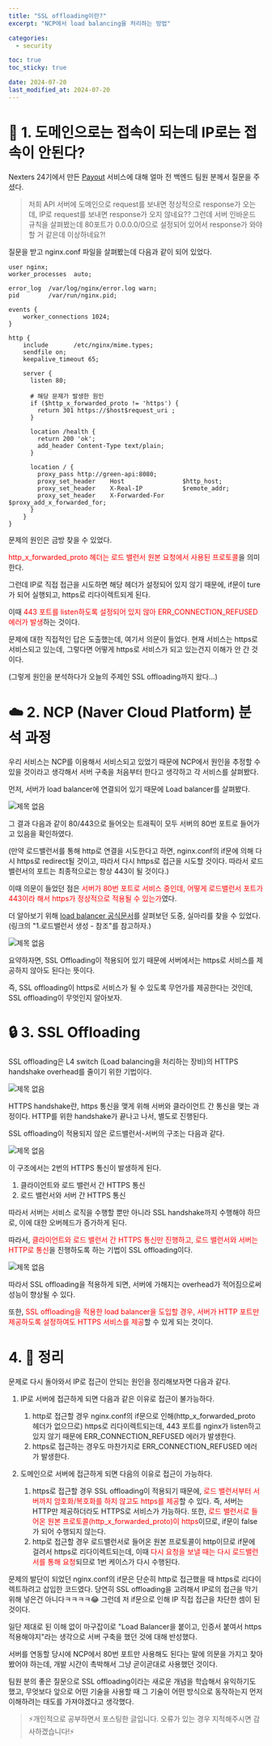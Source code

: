 ```yaml
---
title: "SSL offloading이란?"
excerpt: "NCP에서 load balancing을 처리하는 방법"

categories:
  - security

toc: true
toc_sticky: true

date: 2024-07-20
last_modified_at: 2024-07-20
---
```


# 🤔 1. 도메인으로는 접속이 되는데 IP로는 접속이 안된다?

Nexters 24기에서 만든 [Payout](https://pay-out.us) 서비스에 대해 얼마 전 백엔드 팀원 분께서 질문을 주셨다.

> 저희 API 서버에 도메인으로 request를 보내면 정상적으로 response가 오는데, IP로 request를 보내면 response가 오지 않네요?? 그런데 서버 인바운드 규칙을 살펴봤는데 80포트가 0.0.0.0/0으로 설정되어 있어서 response가 와야할 거 같은데 이상하네요?!

질문을 받고 nginx.conf 파일을 살펴봤는데 다음과 같이 되어 있었다.

```nginx
user nginx;
worker_processes  auto;

error_log  /var/log/nginx/error.log warn;
pid        /var/run/nginx.pid;

events {
    worker_connections 1024;
}

http {
    include       /etc/nginx/mime.types;
    sendfile on;
    keepalive_timeout 65;

    server {
      listen 80;

      # 해당 문제가 발생한 원인
      if ($http_x_forwarded_proto != 'https') {
        return 301 https://$host$request_uri ;
      }

      location /health {
        return 200 'ok';
        add_header Content-Type text/plain;
      }

      location / {
        proxy_pass http://green-api:8080;
        proxy_set_header    Host                $http_host;
        proxy_set_header    X-Real-IP           $remote_addr;
        proxy_set_header    X-Forwarded-For     $proxy_add_x_forwarded_for;
      }
    }
}
```

문제의 원인은 금방 찾을 수 있었다.

<span style='color: red'>http_x_forwarded_proto 헤더는 로드 밸런서 원본 요청에서 사용된 프로토콜</span>을 의미한다.

그런데 IP로 직접 접근을 시도하면 해당 헤더가 설정되어 있지 않기 때문에, if문이 ture가 되어 실행되고, https로 리다이렉트되게 된다.

이때 <span style='color: red'>443 포트를 listen하도록 설정되어 있지 않아 ERR_CONNECTION_REFUSED 에러가 발생</span>하는 것이다.

문제에 대한 직접적인 답은 도출했는데, 여기서 의문이 들었다. 현재 서비스는 https로 서비스되고 있는데, 그렇다면 어떻게 https로 서비스가 되고 있는건지 이해가 안 간 것이다.

(그렇게 원인을 분석하다가 오늘의 주제인 SSL offloading까지 왔다...)

# ☁️ 2. NCP (Naver Cloud Platform) 분석 과정

우리 서비스는 NCP를 이용해서 서비스되고 있었기 때문에 NCP에서 원인을 추정할 수 있을 것이라고 생각해서 서버 구축을 처음부터 한다고 생각하고 각 서비스를 살펴봤다.

먼저, 서버가 load balancer에 연결되어 있기 때문에 Load balancer를 살펴봤다.

![제목 없음](https://github.com/user-attachments/assets/28672d91-bab5-4606-8783-b10bb7d31e69)

그 결과 다음과 같이 80/443으로 들어오는 트래픽이 모두 서버의 80번 포트로 들어가고 있음을 확인하였다.

(만약 로드밸런서를 통해 http로 연결을 시도한다고 하면, nginx.conf의 if문에 의해 다시 https로 redirect될 것이고, 따라서 다시 https로 접근을 시도할 것이다. 따라서 로드 밸런서의 포트는 최종적으로는 항상 443이 될 것이다.)

이때 의문이 들었던 점은 <span style='color: red'>서버가 80번 포트로 서비스 중인데, 어떻게 로드밸런서 포트가 443이라 해서 https가 정상적으로 적용될 수 있는가</span>였다.

더 알아보기 위해 [load balancer 공식문서](https://guide.ncloud-docs.com/docs/loadbalancer-classiclb-classic#1-%EB%A1%9C%EB%93%9C%EB%B0%B8%EB%9F%B0%EC%84%9C-%EC%83%9D%EC%84%B1)를 살펴보던 도중, 실마리를 찾을 수 있었다. (링크의 "1.로드밸런서 생성 - 참조"를 참고하자.)

![제목 없음](https://github.com/user-attachments/assets/9a5a54a5-6192-40b8-90fa-7b91de3eefed)

요약하자면, SSL Offloading이 적용되어 있기 때문에 서버에서는 https로 서비스를 제공하지 않아도 된다는 뜻이다.

즉, SSL offloading이 https로 서비스가 될 수 있도록 무언가를 제공한다는 것인데, SSL offloading이 무엇인지 알아보자.

# 🔒 3. SSL Offloading

SSL offloading은 L4 switch (Load balancing을 처리하는 장비)의 HTTPS handshake overhead를 줄이기 위한 기법이다.

![제목 없음](https://github.com/user-attachments/assets/b3deb091-d432-440b-a115-243643ac2993)

HTTPS handshake란, https 통신을 맺게 위해 서버와 클라이언트 간 통신을 맺는 과정이다. HTTP를 위한 handshake가 끝나고 나서, 별도로 진행된다.

SSL offloading이 적용되지 않은 로드밸런서-서버의 구조는 다음과 같다.

![제목 없음](https://github.com/user-attachments/assets/1d4191c3-867e-4cc5-bd97-dbccdb5a9bfa)

이 구조에서는 2번의 HTTPS 통신이 발생하게 된다.

1. 클라이언트와 로드 밸런서 간 HTTPS 통신
2. 로드 밸런서와 서버 간 HTTPS 통신

따라서 서버는 서비스 로직을 수행할 뿐만 아니라 SSL handshake까지 수행해야 하므로, 이에 대한 오버헤드가 증가하게 된다.

따라서, <span style='color: red'>클라이언트와 로드 밸런서 간 HTTPS 통신만 진행하고, 로드 밸런서와 서버는 HTTP로 통신</span>을 진행하도록 하는 기법이 SSL offloading이다.

![제목 없음](https://github.com/user-attachments/assets/4c65a6fd-bfc7-4685-98e6-f20b51b2b2a3)

따라서 SSL offloading을 적용하게 되면, 서버에 가해지는 overhead가 적어짐으로써 성능이 향상될 수 있다.

또한, <span style='color: red'>SSL offloading을 적용한 load balancer을 도입할 경우, 서버가 HTTP 포트만 제공하도록 설정하여도 HTTPS 서비스를 제공</span>할 수 있게 되는 것이다.

# 4. 👀 정리

문제로 다시 돌아와서 IP로 접근이 안되는 원인을 정리해보자면 다음과 같다.

1. IP로 서버에 접근하게 되면 다음과 같은 이유로 접근이 불가능하다.

   1. http로 접근할 경우 nginx.conf의 if문으로 인해(http_x_forwarded_proto 헤더가 없으므로) https로 리다이렉트되는데, 443 포트를 nginx가 listen하고 있지 않기 때문에 ERR_CONNECTION_REFUSED 에러가 발생한다.
   2. https로 접근하는 경우도 마찬가지로 ERR_CONNECTION_REFUSED 에러가 발생한다.

2. 도메인으로 서버에 접근하게 되면 다음의 이유로 접근이 가능하다.

   1. https로 접근할 경우 SSL offloading이 적용되기 때문에, <span style='color: red'>로드 밸런서부터 서버까지 암호화/복호화를 하지 않고도 https를 제공</span>할 수 있다. 즉, 서버는 HTTP만 제공하더라도 HTTPS로 서비스가 가능하다. 또한, <span style='color: red'>로드 밸런서로 들어온 원본 프로토콜(http_x_forwarded_proto)이 https</span>이므로, if문이 false가 되어 수행되지 않는다.
   2. http로 접근할 경우 로드밸런서로 들어온 원본 프로토콜이 http이므로 if문에 걸려서 https로 리다이렉트되는데, 이때 <span style='color: red'>다시 요청을 보낼 때는 다시 로드밸런서를 통해 요청</span>되므로 1번 케이스가 다시 수행된다.

문제의 발단이 되었던 nginx.conf의 if문은 단순히 http로 접근했을 때 https로 리다이렉트하려고 삽입한 코드였다. 당연히 SSL offloading을 고려해서 IP로의 접근을 막기 위해 넣은건 아니다ㅋㅋㅋㅋ😂 그런데 저 if문으로 인해 IP 직접 접근을 차단한 셈이 된 것이다.

일단 제대로 된 이해 없이 마구잡이로 "Load Balancer을 붙이고, 인증서 붙여서 https 적용해야지"라는 생각으로 서버 구축을 했던 것에 대해 반성했다.

서버를 연동할 당시에 NCP에서 80번 포트만 사용해도 된다는 말에 의문을 가지고 찾아봤어야 하는데, 개발 시간이 촉박해서 그냥 곧이곧대로 사용했던 것이다.

팀원 분의 좋은 질문으로 SSL offloading이라는 새로운 개념을 학습해서 유익하기도 했고, 무엇보다 앞으로 어떤 기술을 사용할 때 그 기술이 어떤 방식으로 동작하는지 먼저 이해하려는 태도를 가져야겠다고 생각했다.

> ⚡개인적으로 공부하면서 포스팅한 글입니다. 오류가 있는 경우 지적해주시면 감사하겠습니다!⚡
